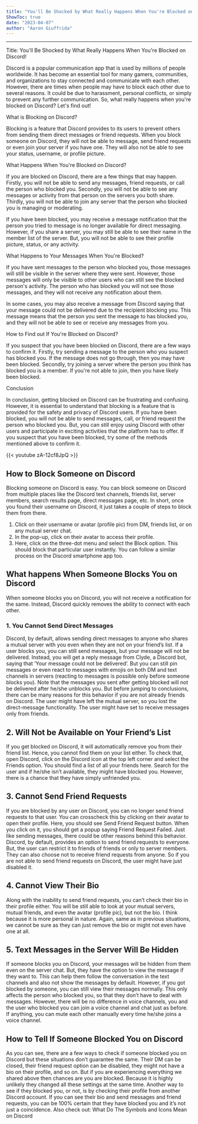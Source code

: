 ```yaml
---
title: "You'll Be Shocked by What Really Happens When You're Blocked on Discord!"
ShowToc: true 
date: "2023-04-07"
author: "Aaron Giuffrida"
---
```

*****
Title: You'll Be Shocked by What Really Happens When You're Blocked on Discord!

Discord is a popular communication app that is used by millions of people worldwide. It has become an essential tool for many gamers, communities, and organizations to stay connected and communicate with each other. However, there are times when people may have to block each other due to several reasons. It could be due to harassment, personal conflicts, or simply to prevent any further communication. So, what really happens when you're blocked on Discord? Let's find out!

What is Blocking on Discord?

Blocking is a feature that Discord provides to its users to prevent others from sending them direct messages or friend requests. When you block someone on Discord, they will not be able to message, send friend requests or even join your server if you have one. They will also not be able to see your status, username, or profile picture.

What Happens When You're Blocked on Discord?

If you are blocked on Discord, there are a few things that may happen. Firstly, you will not be able to send any messages, friend requests, or call the person who blocked you. Secondly, you will not be able to see any messages or activity from that person on the servers you both share. Thirdly, you will not be able to join any server that the person who blocked you is managing or moderating.

If you have been blocked, you may receive a message notification that the person you tried to message is no longer available for direct messaging. However, if you share a server, you may still be able to see their name in the member list of the server. But, you will not be able to see their profile picture, status, or any activity.

What Happens to Your Messages When You're Blocked?

If you have sent messages to the person who blocked you, those messages will still be visible in the server where they were sent. However, those messages will only be visible to other users who can still see the blocked person's activity. The person who has blocked you will not see those messages, and they will not receive any notification about them.

In some cases, you may also receive a message from Discord saying that your message could not be delivered due to the recipient blocking you. This message means that the person you sent the message to has blocked you, and they will not be able to see or receive any messages from you.

How to Find out If You're Blocked on Discord?

If you suspect that you have been blocked on Discord, there are a few ways to confirm it. Firstly, try sending a message to the person who you suspect has blocked you. If the message does not go through, then you may have been blocked. Secondly, try joining a server where the person you think has blocked you is a member. If you're not able to join, then you have likely been blocked.

Conclusion

In conclusion, getting blocked on Discord can be frustrating and confusing. However, it is essential to understand that blocking is a feature that is provided for the safety and privacy of Discord users. If you have been blocked, you will not be able to send messages, call, or friend request the person who blocked you. But, you can still enjoy using Discord with other users and participate in exciting activities that the platform has to offer. If you suspect that you have been blocked, try some of the methods mentioned above to confirm it.

{{< youtube zA-12cf8JpQ >}} 



## How to Block Someone on Discord


Blocking someone on Discord is easy. You can block someone on Discord from multiple places like the Discord text channels, friends list, server members, search results page, direct messages page, etc. In short, once you found their username on Discord, it just takes a couple of steps to block them from there. 
1. Click on their username or avatar (profile pic) from DM, friends list, or on any mutual server chat.
2. In the pop-up, click on their avatar to access their profile.
3. Here, click on the three-dot menu and select the Block option. 
This should block that particular user instantly. You can follow a similar process on the Discord smartphone app too. 

 
## What happens When Someone Blocks You on Discord


When someone blocks you on Discord, you will not receive a notification for the same. Instead, Discord quickly removes the ability to connect with each other.

 
### 1. You Cannot Send Direct Messages


Discord, by default, allows sending direct messages to anyone who shares a mutual server with you even when they are not on your friend’s list. If a user blocks you, you can still send messages, but your message will not be delivered. Instead, you will get a reply message from Clyde, a Discord bot, saying that ‘Your message could not be delivered’.
But you can still pin messages or even react to messages with emojis on both DM and text channels in servers (reacting to messages is possible only before someone blocks you). Note that the messages you sent after getting blocked will not be delivered after he/she unblocks you. 
But before jumping to conclusions, there can be many reasons for this behavior if you are not already friends on Discord. The user might have left the mutual server, so you lost the direct-message functionality. The user might have set to receive messages only from friends.

 
## 2. Will Not be Available on Your Friend’s List


If you get blocked on Discord, it will automatically remove you from their friend list. Hence, you cannot find them on your list either. To check that, open Discord, click on the Discord icon at the top left corner and select the Friends option. You should find a list of all your friends here. Search for the user and if he/she isn’t available, they might have blocked you. 
However, there is a chance that they have simply unfriended you.

 
## 3. Cannot Send Friend Requests


If you are blocked by any user on Discord, you can no longer send friend requests to that user. You can crosscheck this by clicking on their avatar to open their profile. Here, you should see Send Friend Request button. 
When you click on it, you should get a popup saying Friend Request Failed. 
Just like sending messages, there could be other reasons behind this behavior. Discord, by default, provides an option to send friend requests to everyone. But, the user can restrict it to friends of friends or only to server members. They can also choose not to receive friend requests from anyone. So if you are not able to send friend requests on Discord, the user might have just disabled it.

 
## 4. Cannot View Their Bio


Along with the inability to send friend requests, you can’t check their bio in their profile either. You will be still able to look at your mutual servers, mutual friends, and even the avatar (profile pic), but not the bio. I think because it is more personal in nature.
Again, same as in previous situations, we cannot be sure as they can just remove the bio or might not even have one at all.

 
## 5. Text Messages in the Server Will Be Hidden


If someone blocks you on Discord, your messages will be hidden from them even on the server chat. But, they have the option to view the message if they want to. This can help them follow the conversation in the text channels and also not show the messages by default.
However, if you got blocked by someone, you can still view their messages normally. This only affects the person who blocked you, so that they don’t have to deal with messages. 
However, there will be no difference in voice channels, you and the user who blocked you can join a voice channel and chat just as before. If anything, you can mute each other manually every time he/she joins a voice channel.

 
## How to Tell If Someone Blocked You on Discord


As you can see, there are a few ways to check if someone blocked you on Discord but these situations don’t guarantee the same. Their DM can be closed, their friend request option can be disabled, they might not have a bio on their profile, and so on. But if you are experiencing everything we shared above then chances are you are blocked. Because it is highly unlikely they changed all these settings at the same time. 
Another way to see if they blocked you, or not, is by checking their profile from another Discord account. If you can see their bio and send messages and friend requests, you can be 100% certain that they have blocked you and it’s not just a coincidence.
Also check out: What Do The Symbols and Icons Mean on Discord




